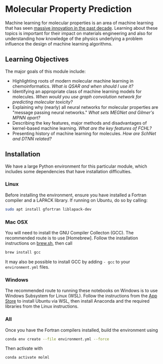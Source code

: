 # Molecular Property Prediction

Machine learning for molecular properties is an area of machine learning that has seen [massive innovation in the past decade](https://www.nature.com/articles/s41467-020-18556-9). Learning about these topics is important for their impact on materials engineering and also for understanding how knowledge of the physics underlying a problem influence the design of machine learning algorithms. 

## Learning Objectives

The major goals of this module include:

- Highlighting roots of modern molecular machine learning in chemoinformatics. *What is QSAR and when should I use it?*
- Identifying an appropriate class of machine learning models for molecules. *When would you use graph convolution network for predicting molecular toxicity?*
- Explaining why (nearly) all neural networks for molecular properties are "message passing neural networks." *What sets MEGNet and Gilmer's MPNN apart?*
- Describing the key features, major methods and disadvantages of kernel-based machine learning. *What are the key features of FCHL?*
- Presenting history of machine learning for molecules. *How are SchNet and DTNN related?*

## Installation

We have a large Python environment for this particular module, which includes some dependencies that have installation difficulties.

### Linux

Before installing the environment, ensure you have installed a Fortran compiler and a LAPACK library. If running on Ubuntu, do so by calling:

```bash
sudo apt install gfortran liblapack-dev
```

### Mac OSX

You will need to install the GNU Compiler Collecton (GCC). The recommended route is to use [Homebrew]. Follow the installation instructions on [brew.sh](https://brew.sh/), then call

```bash
brew install gcc
```

It may also be possible to install GCC by adding ``- gcc`` to your ``environment.yml`` files.

### Windows

The recommended route to running these notebooks on Windows is to use Windows Subsystem for Linux (WSL). Follow the instructions from the [App Store](https://www.microsoft.com/en-us/p/ubuntu/9nblggh4msv6) to install Ubuntu via WSL, then install Anaconda and the required libraries from the Linux instructions.


### All

Once you have the Fortran compilers installed, build the environment using

```bash
conda env create --file environment.yml --force
```

Then activate with

```bash
conda activate molml
```
